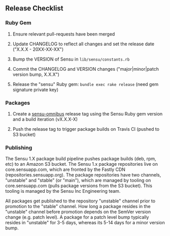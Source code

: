 ## Release Checklist

### Ruby Gem

1. Ensure relevant pull-requests have been merged

2. Update CHANGELOG to reflect all changes and set the release date
("X.X.X - 20XX-XX-XX")

3. Bump the VERSION of Sensu in `lib/sensu/constants.rb`

4. Commit the CHANGELOG and VERSION changes ("major|minor|patch
version bump, X.X.X")

5. Release the "sensu" Ruby gem: `bundle exec rake release` (need gem
signature private key)

### Packages

1. Create a [sensu-omnibus](https://github.com/sensu/sensu-omnibus)
release tag using the Sensu Ruby gem version and a build iteration
(vX.X.X-X)

2. Push the release tag to trigger package builds on Travis CI (pushed
to S3 bucket)

### Publishing

The Sensu 1.X package build pipeline pushes package builds (deb, rpm,
etc) to an Amazon S3 bucket. The Sensu 1.x package repositories live
on core.sensuapp.com, which are fronted by the Fastly CDN
(repositories.sensuapp.org). The package repositories have two
channels, "unstable" and "stable" (or "main"), which are managed by
tooling on core.sensuapp.com (pulls package versions from the S3
bucket). This tooling is managed by the Sensu Inc Engineering team.

All packages get published to the repository "unstable" channel prior
to promotion to the "stable" channel. How long a package resides in
the "unstable" channel before promotion depends on the SemVer version
change (e.g. patch level). A package for a patch level bump typically
resides in "unstable" for 3-5 days, whereas its 5-14 days for a minor
version bump.
